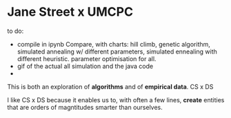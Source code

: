 # Jane Street x UMCPC 

to do: 
- compile in ipynb
Compare, with charts: hill climb, genetic algorithm, simulated annealing w/ different parameters, simulated ennealing with different heuristic. parameter optimisation for all.
- gif of the actual all simulation and the java code
- 

[](https://github.com/jl33-ai/competitive-programming/blob/main/amandas-automaton/3d_rotation_scores_graph_final0.gif)


This is both an exploration of **algorithms** and of **empirical data**. 
CS x DS

I like CS x DS because it enables us to, with often a few lines, **create** entities that are orders of magntitudes smarter than ourselves.
